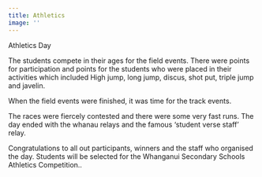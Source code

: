 ```yaml
---
title: Athletics
image: ''
---
```

Athletics Day

The students  compete in their ages for the field events. There were points for participation and points for the students who were placed in their activities which included High jump, long jump, discus, shot put, triple jump and javelin.

 When the field events were finished, it was time for the track events. 

 The races were fiercely contested and there were some very fast runs. The day ended with the whanau relays and the famous ‘student verse staff’ relay.

Congratulations to all out participants, winners and the staff who organised the day. Students will be selected for the Whanganui Secondary Schools Athletics Competition..

 
